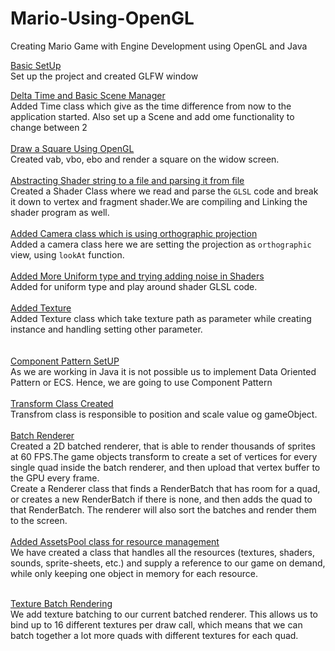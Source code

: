 # Mario-Using-OpenGL
Creating Mario Game with Engine Development using OpenGL and Java 



[Basic SetUp](../../tree/3dd31208d9d236acccda3a86137a5a0f61f3eeec)</br>
Set up the project and created GLFW window


[Delta Time and Basic Scene Manager](../../tree/2af5f87b011119a967edb8dc54ce9008630ae12f)</br>
Added Time class which give as the time difference from now to the application started. Also set up a Scene and add ome functionality to change between 2
</br>
</br>
[ Draw a Square Using OpenGL](../../tree/234ac52019dc52a873c14358eae880d64cfa698a)</br>
Created vab, vbo, ebo and render a square on the widow screen.
</br>
</br>
[Abstracting Shader string to a file and parsing it from file](../../tree/d7d3181fc345353d3c61cc54ff06bc2c5d33ff83)</br>
Created a Shader Class where we read and parse the `GLSL` code and break it down to vertex and fragment shader.We are compiling and Linking the shader program as well.
</br>
</br>
[Added Camera class which is using orthographic projection](../../tree/7a10a4e85091da762c11ed497632337b5f618c2c)</br>
Added a camera class here we are setting the projection as `orthographic` view, using `lookAt` function.
</br>
</br>
[Added More Uniform type and trying adding noise in Shaders](../../tree/3ebe7956d3f16905a3efdfa38b58fdf5cffde746)</br>
Added for uniform type and play around shader GLSL code.
</br>
</br>
[Added Texture](../../tree/c5d19750e18ca96f91291deabb0d6770e325b954)</br>
Added Texture class which take texture path as parameter while creating instance and handling setting other parameter.</br>
</br></br>
[Component Pattern SetUP](../../tree/b2de7ecf1e28adf0fceab1c6c174bd90e67a54e4)</br>
As we are working in Java it is not possible us to implement Data Oriented Pattern or ECS. Hence, we are going to use Component Pattern
</br></br>
[Transform Class Created](../../tree/b9542586ced40cb219a4c1c2b8d6710e51dd2d51)</br>
Transfrom class is responsible to position and scale value og gameObject.
</br></br>
[Batch Renderer](../../tree/d645b27d03da5ab0d4f1cdf282990cd02e8a5944)</br>
Created a 2D batched renderer, that is able to render thousands of sprites at 60 FPS.The game objects transform to create a set of
vertices for every single quad inside the batch renderer, and then upload that vertex buffer to the GPU every frame.</br>
Create a Renderer class that finds a RenderBatch that has room for a quad, or creates a new RenderBatch if there is none, and then adds the quad to that RenderBatch. 
The renderer will also sort the batches and render them to the screen.</br></br>
[Added AssetsPool class for resource management](../../tree/b593a85b64d8d54ede8e34f261d17dd0e74fddf1)</br>
We have created a class that handles all the resources (textures, shaders, sounds, sprite-sheets, etc.) and supply a reference to our 
game on demand, while only keeping one object in memory for each resource.</br></br>

[Texture Batch Rendering](../../tree/01abd11b64af8367055a89099f5ccf0055a0c02f)</br>
We  add texture batching to our current batched renderer. This allows us to bind up to 16 different textures 
per draw call, which means that we can batch together a lot more quads with different textures for each quad.